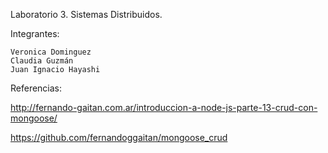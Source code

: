 Laboratorio 3. Sistemas Distribuidos.

Integrantes:

    Veronica Dominguez
    Claudia Guzmán
    Juan Ignacio Hayashi

Referencias:

http://fernando-gaitan.com.ar/introduccion-a-node-js-parte-13-crud-con-mongoose/

https://github.com/fernandoggaitan/mongoose_crud
